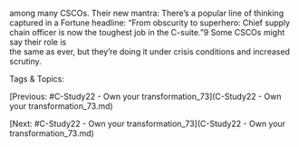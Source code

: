 among many CSCOs. Their new mantra: There’s a popular line of thinking captured in a Fortune headline: 
“From obscurity to superhero: Chief supply chain officer is now the 
toughest job in the C-suite.”9 Some CSCOs might say their role is  
the same as ever, but they’re doing it under crisis conditions and 
increased scrutiny.

   Tags & Topics:
   

[Previous: #C-Study22 - Own your transformation_73](C-Study22 - Own your transformation_73.md)

[Next: #C-Study22 - Own your transformation_73](C-Study22 - Own your transformation_73.md)